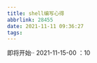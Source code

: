 ```yaml
---
title: shell编写心得
abbrlink: 28455
date: 2021-11-11 09:36:27
tags:
---
```






即将开始·· 2021-11-15-00 ：10